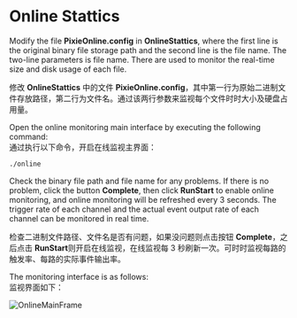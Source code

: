 <!-- OnlineStattics.md --- 
;; 
;; Description: 
;; Author: Hongyi Wu(吴鸿毅)
;; Email: wuhongyi@qq.com 
;; Created: 日 5月 13 20:23:36 2018 (+0800)
;; Last-Updated: 日 10月  7 08:15:37 2018 (+0800)
;;           By: Hongyi Wu(吴鸿毅)
;;     Update #: 3
;; URL: http://wuhongyi.cn -->

# Online Stattics

Modify the file **PixieOnline.config** in **OnlineStattics**, where the first line is the original binary file storage path and the second line is the file name. The two-line parameters is file name. There are used to monitor the real-time size and disk usage of each file.

修改 **OnlineStattics** 中的文件 **PixieOnline.config**，其中第一行为原始二进制文件存放路径，第二行为文件名。通过该两行参数来监视每个文件时时大小及硬盘占用量。

Open the online monitoring main interface by executing the following command:  
通过执行以下命令，开启在线监视主界面：  
```bash
./online
```

Check the binary file path and file name for any problems. If there is no problem, click the button **Complete**, then click **RunStart** to enable online monitoring, and online monitoring will be refreshed every 3 seconds. The trigger rate of each channel and the actual event output rate of each channel can be monitored in real time.

检查二进制文件路径、文件名是否有问题，如果没问题则点击按钮 **Complete**，之后点击 **RunStart**则开启在线监视，在线监视每 3 秒刷新一次。可时时监视每路的触发率、每路的实际事件输出率。



The monitoring interface is as follows:  
监视界面如下：

![OnlineMainFrame](/img/OnlineMainFrame.png)




<!-- OnlineStattics.md ends here -->

